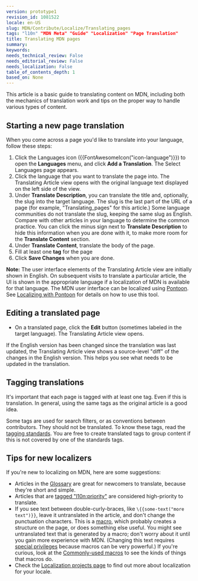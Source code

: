 ```yaml
---
version: prototype1
revision_id: 1081522
locale: en-US
slug: MDN/Contribute/Localize/Translating_pages
tags: "l10n" "MDN Meta" "Guide" "Localization" "Page Translation"
title: Translating MDN pages
summary: 
keywords: 
needs_technical_review: False
needs_editorial_review: False
needs_localization: False
table_of_contents_depth: 1
based_on: None
---
```

<p>This article is a basic guide to translating content on MDN, including both the mechanics of translation work and tips on the proper way to handle various types of content.</p>

<h2 id="Starting_a_new_page_translation">Starting a new page translation</h2>

<p>When you come across a page you'd like to translate into your language, follow these steps:</p>

<ol>
 <li>Click the Languages icon ({{FontAwesomeIcon("icon-language")}}) to open the <strong>Languages</strong> menu, and click <strong>Add a Translation</strong>. The Select Languages page appears.</li>
 <li>Click the language that you want to translate the page into. The Translating Article view opens with the original language text displayed on the left side of the view.</li>
 <li>Under <strong>Translate Description</strong>, you can translate the title and, optionally, the slug into the target language. The slug is the last part of the URL of a page (for example, "Translating_pages" for this article.) Some language communities do not translate the slug, keeping the same slug as English. Compare with other articles in your language to determine the common practice. You can click the minus sign next to <strong>Translate Description</strong> to hide this information when you are done with it, to make more room for the <strong>Translate Content</strong> section.</li>
 <li>Under <strong>Translate Content</strong>, translate the body of the page.</li>
 <li>Fill at least one <strong>tag</strong> for the page</li>
 <li>Click <strong>Save Changes</strong> when you are done.</li>
</ol>

<div class="note"><strong>Note:</strong> The user interface elements of the Translating Article view are initially shown in English. On subsequent visits to translate a particular article, the UI is shown in the appropriate language if a localization of MDN is available for that language. The MDN user interface can be localized using <a href="https://pontoon.mozilla.org/projects/mdn/" title="https://pontoon.mozilla.org/projects/mdn/">Pontoon</a>. See <a href="/en-US/docs/Mozilla/Localization/Localizing_with_Pontoon" title="/en-US/docs/Mozilla/Localization/Localizing_with_Pontoon">Localizing with Pontoon</a> for details on how to use this tool.</div>

<h2 id="Editing_a_translated_page">Editing a translated page</h2>

<ul>
 <li>On a translated page, click the <strong>Edit</strong> button (sometimes labeled in the target language). The Translating Article view opens.</li>
</ul>

<p>If the English version has been changed since the translation was last updated, the Translating Article view shows a source-level "diff" of the changes in the English version. This helps you see what needs to be updated in the translation.</p>

<h2 id="Tagging_translations">Tagging translations</h2>

<p>It's important that each page is tagged with at least one tag. Even if this is translation. In general, using the same tags as the original article is a good idea.</p>

<p>Some tags are used for search filters, or as conventions between contributors. They should not be translated. To know these tags, read the <a href="/en-US/docs/Project:MDN/Contributing/Tagging_standards">tagging standards</a>. You are free to create translated tags to group content if this is not covered by one of the standards tags.</p>

<h2 id="Tips_for_new_localizers">Tips for new localizers</h2>

<p>If you're new to localizing on MDN, here are some suggestions:</p>

<ul>
 <li>Articles in the <a href="/en-US/docs/Glossary">Glossary</a> are great for newcomers to translate, because they're short and simple.</li>
 <li>Articles that are <a href="/en-US/docs/tag/l10n%3Apriority">tagged "l10n:priority"</a> are considered high-priority to translate.</li>
 <li>If you see text between double-curly-braces, like <code>\{{some-text("more text")}}</code>, leave it untranslated in the article, and don't change the punctuation characters. This is a <a href="/en-US/docs/MDN/Contribute/Structures/Macros">macro</a>, which probably creates a structure on the page, or does something else useful. You might see untranslated text that is generated by a macro; don't worry about it until you gain more experience with MDN. (Changing this text requires <a href="/en-US/docs/MDN/Contribute/Tools/Template_editing">special privileges</a> because macros can be very powerful.) If you're curious, look at the <a href="/en-US/docs/MDN/Contribute/Structures/Macros/Commonly-used_macros">Commonly-used macros</a> to see the kinds of things that macros do.</li>
 <li>Check the <a href="/en-US/docs/MDN/Contribute/Localize/Localization_projects">Localization projects page</a> to find out more about localization for your locale.</li>
</ul>

<p>&nbsp;</p>

